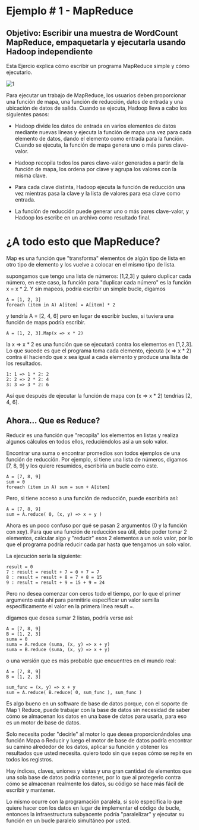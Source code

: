 # Ejemplo # 1 - MapReduce

## Objetivo: Escribir una muestra de WordCount MapReduce, empaquetarla y ejecutarla usando Hadoop independiente

Esta Ejercio explica cómo escribir un programa MapReduce simple y cómo ejecutarlo.

![1](assets/1.jpg)

Para ejecutar un trabajo de MapReduce, los usuarios deben proporcionar una función de mapa, una función de reducción, datos de entrada y una ubicación de datos de salida. Cuando se ejecuta, Hadoop lleva a cabo los siguientes pasos:

- Hadoop divide los datos de entrada en varios elementos de datos mediante nuevas líneas y ejecuta la función de mapa una vez para cada elemento de datos, dando el elemento como entrada para la función. Cuando se ejecuta, la función de mapa genera uno o más pares clave-valor.

- Hadoop recopila todos los pares clave-valor generados a partir de la función de mapa, los ordena por clave y agrupa los valores con la misma clave.

- Para cada clave distinta, Hadoop ejecuta la función de reducción una vez mientras pasa la clave y la lista de valores para esa clave como entrada.

- La función de reducción puede generar uno o más pares clave-valor, y Hadoop los escribe en un archivo como resultado final.

# ¿A todo esto que MapReduce?

Map es una función que "transforma" elementos de algún tipo de lista en otro tipo de elemento y los vuelve a colocar en el mismo tipo de lista.

supongamos que tengo una lista de números: [1,2,3] y quiero duplicar cada número, en este caso, la función para "duplicar cada número" es la función x = x * 2. Y sin mapeos, podría escribir un simple bucle, digamos

``` 
A = [1, 2, 3]
foreach (item in A) A[item] = A[item] * 2
```

y tendría A = [2, 4, 6] pero en lugar de escribir bucles, si tuviera una función de maps podría escribir.

``` 
A = [1, 2, 3].Map(x => x * 2)
```

la x => x * 2 es una función que se ejecutará contra los elementos en [1,2,3]. Lo que sucede es que el programa toma cada elemento, ejecuta (x => x * 2) contra él haciendo que x sea igual a cada elemento y produce una lista de los resultados.

``` 
1: 1 => 1 * 2: 2
2: 2 => 2 * 2: 4
3: 3 => 3 * 2: 6
```

Así que después de ejecutar la función de mapa con (x => x * 2) tendrías [2, 4, 6].

## Ahora... Que es Reduce?

Reducir es una función que "recopila" los elementos en listas y realiza algunos cálculos en todos ellos, reduciéndolos así a un solo valor.

Encontrar una suma o encontrar promedios son todos ejemplos de una función de reducción. Por ejemplo, si tiene una lista de números, digamos [7, 8, 9] y los quiere resumidos, escribiría un bucle como este.

``` 
A = [7, 8, 9]
sum = 0
foreach (item in A) sum = sum + A[item]
```

Pero, si tiene acceso a una función de reducción, puede escribirla así:

```
A = [7, 8, 9]
sum = A.reduce( 0, (x, y) => x + y )
```

Ahora es un poco confuso por qué se pasan 2 argumentos (0 y la función con xey). Para que una función de reducción sea útil, debe poder tomar 2 elementos, calcular algo y "reducir" esos 2 elementos a un solo valor, por lo que el programa podría reducir cada par hasta que tengamos un solo valor.

La ejecución sería la siguiente:
``` 
result = 0
7 : result = result + 7 = 0 + 7 = 7
8 : result = result + 8 = 7 + 8 = 15
9 : result = result + 9 = 15 + 9 = 24
```

Pero no desea comenzar con ceros todo el tiempo, por lo que el primer argumento está ahí para permitirle especificar un valor semilla específicamente el valor en la primera línea result =.

digamos que desea sumar 2 listas, podría verse así:

```
A = [7, 8, 9]
B = [1, 2, 3]
suma = 0
suma = A.reduce (suma, (x, y) => x + y)
suma = B.reduce (suma, (x, y) => x + y)
```
o una versión que es más probable que encuentres en el mundo real:
```
A = [7, 8, 9]
B = [1, 2, 3]

sum_func = (x, y) => x + y
sum = A.reduce( B.reduce( 0, sum_func ), sum_func )
```

Es algo bueno en un software de base de datos porque, con el soporte de Map \ Reduce, puede trabajar con la base de datos sin necesidad de saber cómo se almacenan los datos en una base de datos para usarla, para eso es un motor de base de datos.

Solo necesita poder "decirle" al motor lo que desea proporcionándoles una función Mapa o Reducir y luego el motor de base de datos podría encontrar su camino alrededor de los datos, aplicar su función y obtener los resultados que usted necesita. quiero todo sin que sepas cómo se repite en todos los registros.

Hay índices, claves, uniones y vistas y una gran cantidad de elementos que una sola base de datos podría contener, por lo que al protegerlo contra cómo se almacenan realmente los datos, su código se hace más fácil de escribir y mantener.

Lo mismo ocurre con la programación paralela, si solo especifica lo que quiere hacer con los datos en lugar de implementar el código de bucle, entonces la infraestructura subyacente podría "paralelizar" y ejecutar su función en un bucle paralelo simultáneo por usted.
